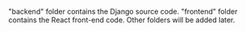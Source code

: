 "backend" folder contains the Django source code.
"frontend" folder contains the React front-end code.
Other folders will be added later.